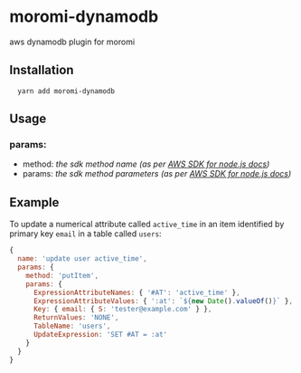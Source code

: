# moromi-dynamodb
aws dynamodb plugin for moromi

## Installation
```
  yarn add moromi-dynamodb
```

## Usage

### params:
* method: _the sdk method name (as per [AWS SDK for node.js docs](https://docs.aws.amazon.com/AWSJavaScriptSDK/latest/AWS/DynamoDB.html))_
* params: _the sdk method parameters (as per [AWS SDK for node.js docs](https://docs.aws.amazon.com/AWSJavaScriptSDK/latest/AWS/DynamoDB.html))_

## Example
To update a numerical attribute called `active_time` in an item identified by primary key `email` in a table called `users`:
```js
{
  name: 'update user active_time',
  params: {
    method: 'putItem',
    params: {
      ExpressionAttributeNames: { '#AT': 'active_time' },
      ExpressionAttributeValues: { ':at': `${new Date().valueOf()}` },
      Key: { email: { S: 'tester@example.com' } },
      ReturnValues: 'NONE',
      TableName: 'users',
      UpdateExpression: 'SET #AT = :at'
    }
  }
}
```
